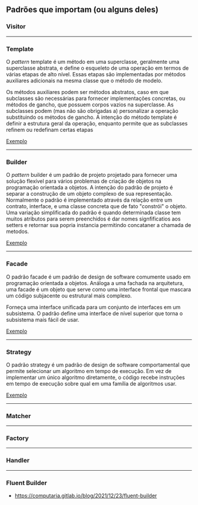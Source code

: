 ## Padrões que importam (ou alguns deles)

### Visitor

<hr>

### Template

O _pattern_ template é um método em uma superclasse, geralmente uma superclasse abstrata, e define o esqueleto de uma operação em termos de várias etapas de alto nível. Essas etapas são implementadas por métodos auxiliares adicionais na mesma classe que o método de modelo.

Os métodos auxiliares podem ser métodos abstratos, caso em que subclasses são necessárias para fornecer implementações concretas, ou métodos de gancho, que possuem corpos vazios na superclasse. As subclasses podem (mas não são obrigadas a) personalizar a operação substituindo os métodos de gancho. A intenção do método template é definir a estrutura geral da operação, enquanto permite que as subclasses refinem ou redefinam certas etapas

[Exemplo](/examples/template/index.ts)

<hr>

### Builder

O _pattern_ builder é um padrão de projeto projetado para fornecer uma solução flexível para vários problemas de criação de objetos na programação orientada a objetos. A intenção do padrão de projeto é separar a construção de um objeto complexo de sua representação. Normalmente o padrão é implementado através da relação entre um contrato, interface, e uma classe concreta que de fato "constrói" o objeto. Uma variação simplificada do padrão é quando determinada classe tem muitos atributos para serem preenchidos é dar nomes signfificatios aos setters e retornar sua popria instancia permitindo concataner a chamada de metodos.

[Exemplo](/examples/builder/index.ts)

<hr>

### Facade

O padrão facade é um padrão de design de software comumente usado em programação orientada a objetos. Análoga a uma fachada na arquitetura, uma facade é um objeto que serve como uma interface frontal que mascara um código subjacente ou estrutural mais complexo.

Forneça uma interface unificada para um conjunto de interfaces em um subsistema. O padrão define uma interface de nível superior que torna o subsistema mais fácil de usar.

[Exemplo](/examples/facade/index.ts)

<hr>

### Strategy

O padrão strategy é um padrão de design de software comportamental que permite selecionar um algoritmo em tempo de execução. Em vez de implementar um único algoritmo diretamente, o código recebe instruções em tempo de execução sobre qual em uma família de algoritmos usar.

[Exemplo](/examples/strategy/index.ts)

<hr>

### Matcher

<hr>

### Factory

<hr>

### Handler

<hr>

### Fluent Builder

- https://computaria.gitlab.io/blog/2021/12/23/fluent-builder
